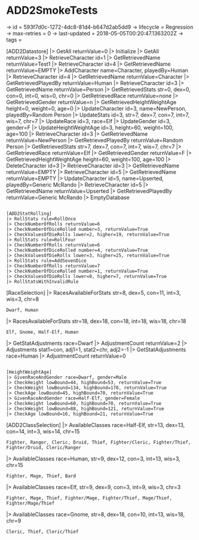 # ADD2SmokeTests

-> id = 593f7d0c-1272-4dc8-81d4-b647d2ab5dd9
-> lifecycle = Regression
-> max-retries = 0
-> last-updated = 2018-05-05T00:20:47.1363202Z
-> tags = 

[ADD2Datastore]
|> GetAll returnValue=0
|> Initialize
|> GetAll returnValue=3
|> RetrieveCharacter id=1
|> GetRetrievedName returnValue=Test1
|> RetrieveCharacter id=4
|> GetRetrievedName returnValue=EMPTY
|> AddCharacter name=Character, playedBy=Human
|> RetrieveCharacter id=4
|> GetRetrievedName returnValue=Character
|> GetRetrievedPlayedBy returnValue=Human
|> RetrieveCharacter id=3
|> GetRetrievedName returnValue=Person
|> GetRetrievedStats str=0, dex=0, con=0, int=0, wis=0, chr=0
|> GetRetrievedRace returnValue=none
|> GetRetrievedGender returnValue=n
|> GetRetrievedHeightWeightAge height=0, weight=0, age=0
|> UpdateCharacter id=3, name=NewPerson, playedBy=Random Person
|> UpdateStats id=3, str=7, dex=7, con=7, int=7, wis=7, chr=7
|> UpdateRace id=3, race=Elf
|> UpdateGender id=3, gender=F
|> UpdateHeightWeightAge id=3, height=60, weight=100, age=100
|> RetrieveCharacter id=3
|> GetRetrievedName returnValue=NewPerson
|> GetRetrievedPlayedBy returnValue=Random Person
|> GetRetrievedStats str=7, dex=7, con=7, int=7, wis=7, chr=7
|> GetRetrievedRace returnValue=Elf
|> GetRetrievedGender returnValue=F
|> GetRetrievedHeightWeightAge height=60, weight=100, age=100
|> DeleteCharacter id=3
|> RetrieveCharacter id=3
|> GetRetrievedName returnValue=EMPTY
|> RetrieveCharacter id=5
|> GetRetrievedName returnValue=EMPTY
|> UpdateCharacter id=5, name=Upserted, playedBy=Generic McRando
|> RetrieveCharacter id=5
|> GetRetrievedName returnValue=Upserted
|> GetRetrievedPlayedBy returnValue=Generic McRando
|> EmptyDatabase
~~~

[ADD2StatRolling]
|> RollStats rule=RollOnce
|> CheckNumberOfRolls returnValue=6
|> CheckNumberOfDiceRolled number=3, returnValue=True
|> CheckValuesOfDieRolls lower=2, higher=19, returnValue=True
|> RollStats rule=RollFour
|> CheckNumberOfRolls returnValue=6
|> CheckNumberOfDiceRolled number=4, returnValue=True
|> CheckValuesOfDieRolls lower=3, higher=25, returnValue=True
|> RollStats rule=AddSevenDice
|> CheckNumberOfRolls returnValue=7
|> CheckNumberOfDiceRolled number=1, returnValue=True
|> CheckValuesOfDieRolls lower=0, higher=7, returnValue=True
|> RollStatsWithInvalidRule
~~~

[RaceSelection]
|> RacesAvailableForStats str=8, dex=5, con=11, int=3, wis=3, chr=8
``` returnValue
Dwarf, Human
```

|> RacesAvailableForStats str=18, dex=18, con=18, int=18, wis=18, chr=18
``` returnValue
Elf, Gnome, Half-Elf, Human
```

|> GetStatAdjustments race=Dwarf
|> AdjustmentCount returnValue=2
|> Adjustments stat1=con, adj1=1, stat2=chr, adj2=-1
|> GetStatAdjustments race=Human
|> AdjustmentCount returnValue=0
~~~

[HeightWeightAge]
|> GivenRaceAndGender race=Dwarf, gender=Male
|> CheckHeight lowBound=44, highBound=53, returnValue=True
|> CheckWeight lowBound=134, highBound=170, returnValue=True
|> CheckAge lowBound=45, highBound=70, returnValue=True
|> GivenRaceAndGender race=Half-Elf, gender=Female
|> CheckHeight lowBound=60, highBound=70, returnValue=True
|> CheckWeight lowBound=88, highBound=121, returnValue=True
|> CheckAge lowBound=16, highBound=21, returnValue=True
~~~

[ADD2ClassSelection]
|> AvailableClasses race=Half-Elf, str=13, dex=13, con=14, int=3, wis=14, chr=15
``` returnValue
Fighter, Ranger, Cleric, Druid, Thief, Fighter/Cleric, Fighter/Thief, Fighter/Druid, Cleric/Ranger
```

|> AvailableClasses race=Human, str=9, dex=12, con=3, int=13, wis=3, chr=15
``` returnValue
Fighter, Mage, Thief, Bard
```

|> AvailableClasses race=Elf, str=9, dex=9, con=3, int=9, wis=3, chr=3
``` returnValue
Fighter, Mage, Thief, Fighter/Mage, Fighter/Thief, Mage/Thief, Fighter/Mage/Thief
```

|> AvailableClasses race=Gnome, str=8, dex=18, con=10, int=13, wis=18, chr=9
``` returnValue
Cleric, Thief, Cleric/Thief
```

~~~
